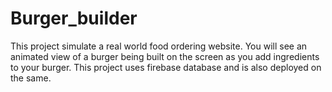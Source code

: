 # Burger_builder
This project simulate a real world food ordering website.
You will see an animated view of a burger being built on the screen as you add ingredients to your burger.
This project uses firebase database and is also deployed on the same.
